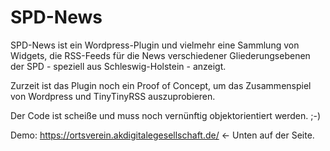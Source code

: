 # SPD-News
SPD-News ist ein Wordpress-Plugin und vielmehr eine Sammlung von Widgets, die RSS-Feeds für die News verschiedener Gliederungsebenen der SPD - speziell aus Schleswig-Holstein - anzeigt.

Zurzeit ist das Plugin noch ein Proof of Concept, um das Zusammenspiel von Wordpress und TinyTinyRSS auszuprobieren.

Der Code ist scheiße und muss noch vernünftig objektorientiert werden. ;-)

Demo: https://ortsverein.akdigitalegesellschaft.de/ <- Unten auf der Seite.
